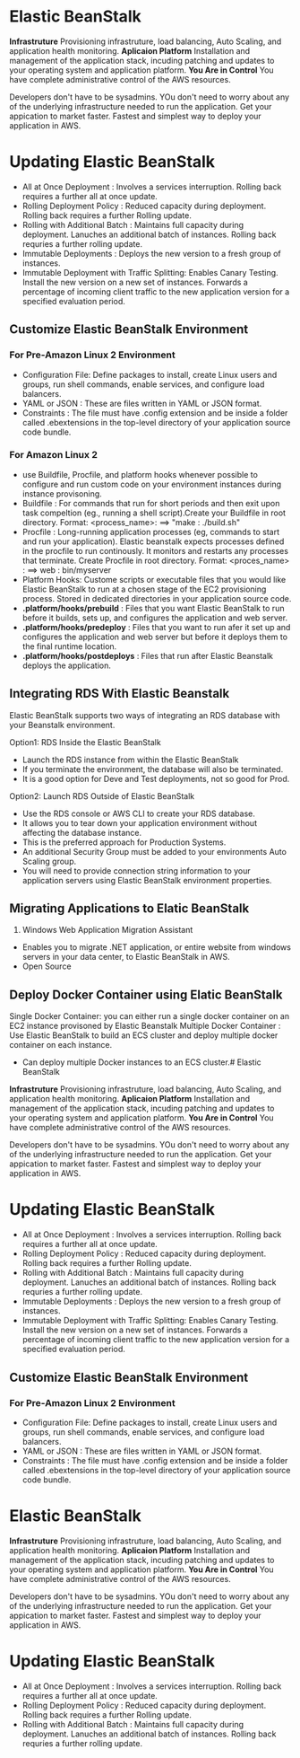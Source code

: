 # Elastic BeanStalk

**Infrastruture**
Provisioning infrastruture, load balancing, Auto Scaling, and application health monitoring.
**Aplicaion Platform**
Installation  and management of the application stack, incuding patching and updates to your operating system and application platform.
**You Are in Control**
You have complete administrative control of the AWS resources.

Developers don't have to be sysadmins.
YOu don't need to worry about any of the underlying infrastructure needed to run the application.
Get your appication to market faster.
Fastest and simplest way to deploy your application in AWS.


# Updating Elastic BeanStalk

* All at Once Deployment : Involves a services interruption. Rolling back requires a further all at once update.
* Rolling Deployment Policy : Reduced capacity during deployment. Rolling back requires a further Rolling update.
* Rolling with Additional Batch : Maintains full capacity during deployment. Lanuches an additional batch of instances. Rolling back requries a further rolling update.
* Immutable Deployments : Deploys the new version to a fresh group of instances.
* Immutable Deployment with Traffic Splitting: Enables Canary Testing. Install the new version on a new set of instances. Forwards a percentage of incoming client traffic to the new application version for a specified evaluation period.

## Customize Elastic BeanStalk Environment

### For Pre-Amazon Linux 2 Environment
* Configuration File: Define packages to install, create Linux users and groups, run shell commands, enable services, and configure load balancers.
* YAML or JSON : These are files written in YAML or JSON format.
* Constraints : The file must have .config extension and be inside a folder called .ebextensions in the top-level directory of your application source code bundle.

### For Amazon Linux 2
* use Buildfile, Procfile, and platform hooks whenever possible to configure and run custom code on your environment instances during instance provisoning.
* Buildfile : For commands that run for short periods and then exit upon task compeltion (eg., running a shell script).Create your Buildfile in root directory. Format: <process_name>: <command> ==> "make : ./build.sh"
* Procfile : Long-running application processes (eg, commands to start and run your application). Elastic beanstalk expects processes defined in the procfile to run continously. It monitors and restarts any processes that terminate.
Create Procfile in root directory. Format: <proces_name> : <commnad>
==> web : bin/myserver 
* Platform Hooks: Custome scripts or executable files that you would like Elastic BeanStalk to run at a chosen stage of the EC2 provisioning process. Stored in dedicated directories in your application source code. 
* **.platform/hooks/prebuild** : Files that you want Elastic BeanStalk to run before it builds, sets up, and configures the application and web server.
* **.platform/hooks/predeploy** : Files that you want to run afer it set up and configures the application and web server but before it deploys them to the final runtime location.
* **.platform/hooks/postdeploys** : Files that run after Elastic Beanstalk deploys the application.


## Integrating RDS With Elastic Beanstalk
Elastic BeanStalk supports two ways of integrating an RDS database with your Beanstalk environment. 

Option1: RDS Inside the Elastic BeanStalk
* Launch the RDS instance from within the Elastic BeanStalk
* If you terminate the environment, the database will also be terminated.
* It is a good option for Deve and Test deployments, not so good for Prod.

Option2: Launch RDS Outside of Elastic BeanStalk
* Use the RDS console or AWS CLI to create your RDS database.
* It allows you to tear down your application environment without affecting the database instance.
* This is the preferred approach for Production Systems.
* An additional Security Group must be added to your environments Auto Scaling group.
* You will need to provide connection string information to your application servers using Elastic BeanStalk environment properties.

## Migrating Applications to Elatic BeanStalk

1) Windows Web Application Migration Assistant 
* Enables you to migrate .NET application, or entire website from windows servers in your data center, to Elastic BeanStalk in AWS.
* Open Source

## Deploy Docker Container using Elatic BeanStalk
Single Docker Container: you can either run a single docker container on an EC2 instance provisoned by Elastic Beanstalk
Multiple Docker Container : Use Elastic BeanStalk to build an ECS cluster and deploy multiple docker container on each instance.
* Can deploy multiple Docker instances to an ECS cluster.# Elastic BeanStalk

**Infrastruture**
Provisioning infrastruture, load balancing, Auto Scaling, and application health monitoring.
**Aplicaion Platform**
Installation  and management of the application stack, incuding patching and updates to your operating system and application platform.
**You Are in Control**
You have complete administrative control of the AWS resources.

Developers don't have to be sysadmins.
YOu don't need to worry about any of the underlying infrastructure needed to run the application.
Get your appication to market faster.
Fastest and simplest way to deploy your application in AWS.


# Updating Elastic BeanStalk

* All at Once Deployment : Involves a services interruption. Rolling back requires a further all at once update.
* Rolling Deployment Policy : Reduced capacity during deployment. Rolling back requires a further Rolling update.
* Rolling with Additional Batch : Maintains full capacity during deployment. Lanuches an additional batch of instances. Rolling back requries a further rolling update.
* Immutable Deployments : Deploys the new version to a fresh group of instances.
* Immutable Deployment with Traffic Splitting: Enables Canary Testing. Install the new version on a new set of instances. Forwards a percentage of incoming client traffic to the new application version for a specified evaluation period.

## Customize Elastic BeanStalk Environment

### For Pre-Amazon Linux 2 Environment
* Configuration File: Define packages to install, create Linux users and groups, run shell commands, enable services, and configure load balancers.
* YAML or JSON : These are files written in YAML or JSON format.
* Constraints : The file must have .config extension and be inside a folder called .ebextensions in the top-level directory of your application source code bundle.

# Elastic BeanStalk

**Infrastruture**
Provisioning infrastruture, load balancing, Auto Scaling, and application health monitoring.
**Aplicaion Platform**
Installation  and management of the application stack, incuding patching and updates to your operating system and application platform.
**You Are in Control**
You have complete administrative control of the AWS resources.

Developers don't have to be sysadmins.
YOu don't need to worry about any of the underlying infrastructure needed to run the application.
Get your appication to market faster.
Fastest and simplest way to deploy your application in AWS.


# Updating Elastic BeanStalk

* All at Once Deployment : Involves a services interruption. Rolling back requires a further all at once update.
* Rolling Deployment Policy : Reduced capacity during deployment. Rolling back requires a further Rolling update.
* Rolling with Additional Batch : Maintains full capacity during deployment. Lanuches an additional batch of instances. Rolling back requries a further rolling update.
